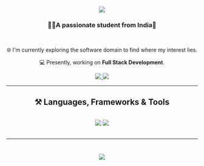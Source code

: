 <h1 align="center">
    <img src="https://readme-typing-svg.herokuapp.com/?font=Righteous&size=35&center=true&vCenter=true&width=500&height=70&duration=4000&lines=Hi+There!+👋;+I'm+Akshay+Teja!;" />
</h1>

<h3 align="center">✌🏻A passionate student from India👾</h3>

<br/>

<div align="center">
 
🌐 I'm currently exploring the software domain to find where my interest lies.

💻 Presently, working on **Full Stack Development**.

 </div>

<div align="center"> 
  <a href="mailto:akshayteja04@gmail.com">
    <img src="https://img.shields.io/badge/Gmail-333333?style=for-the-badge&logo=gmail&logoColor=red" />
  </a>
  <a href="https://www.linkedin.com/in/akshay-tumunuri/" target="_blank">
    <img src="https://img.shields.io/badge/LinkedIn-0077B5?style=for-the-badge&logo=linkedin&logoColor=white" target="_blank" />
  </a>
</div>

<hr/>

<h2 align="center">⚒️ Languages, Frameworks & Tools </h2>
<br/>
<div align="center">
    <img src="https://skillicons.dev/icons?i=html,css,bootstrap,tailwind" />
    <img src="https://skillicons.dev/icons?i=c,python,java,mysql,javascript" /><br>
</div>

<br/>
<hr/>

<h1 align="center">
    <img src="https://readme-typing-svg.herokuapp.com/?font=Righteous&size=35&center=true&vCenter=true&width=500&height=70&duration=4000&lines=Thanks+For+Visiting!;+Hit+Me+Up🫂;" />
</h1>


